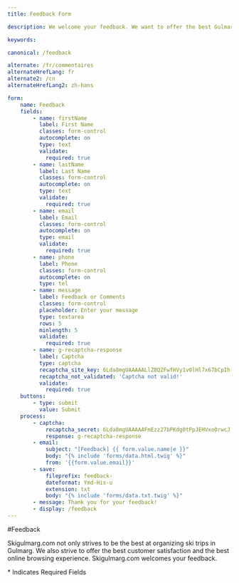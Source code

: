 ```yaml
---
title: Feedback Form

description: We welcome your feedback. We want to offer the best Gulmarg Ski website.  Your feedbacks are what make us improve and grow.

keywords:

canonical: /feedback

alternate: /fr/commentaires
alternateHrefLang: fr
alternate2: /cn
alternateHrefLang2: zh-hans

form:
    name: Feedback
    fields:
        - name: firstName
          label: First Name
          classes: form-control
          autocomplete: on
          type: text
          validate:
            required: true
        - name: lastName
          label: Last Name
          classes: form-control
          autocomplete: on
          type: text
          validate:
            required: true
        - name: email
          label: Email
          classes: form-control
          autocomplete: on
          type: email
          validate:
            required: true
        - name: phone
          label: Phone
          classes: form-control
          autocomplete: on
          type: tel
        - name: message
          label: Feedback or Comments
          classes: form-control
          placeholder: Enter your message
          type: textarea
          rows: 5
          minlength: 5
          validate:
            required: true
        - name: g-recaptcha-response
          label: Captcha
          type: captcha
          recaptcha_site_key: 6Lda8mgUAAAAALlZBQZFwfHVy1v0lHl7x67bCpIh
          recaptcha_not_validated: 'Captcha not valid!'
          validate:
            required: true
    buttons:
        - type: submit
          value: Submit
    process:
        - captcha:
            recaptcha_secret: 6Lda8mgUAAAAAFmEzz27bPKdg0tPpJEHVxoOrwcJ
            response: g-recaptcha-response
        - email:
            subject: "[Feedback] {{ form.value.name|e }}"
            body: "{% include 'forms/data.html.twig' %}"
            from: '{{form.value.email}}'
        - save:
            fileprefix: feedback-
            dateformat: Ymd-His-u
            extension: txt
            body: "{% include 'forms/data.txt.twig' %}"
        - message: Thank you for your feedback!
        - display: /feedback
---
```


#Feedback

Skigulmarg.com not only strives to be the best at organizing ski trips in Gulmarg. We also strive to offer the best customer satisfaction and the best online browsing experience. Skigulmarg.com welcomes your feedback.

<span class="required">*</span> Indicates Required Fields